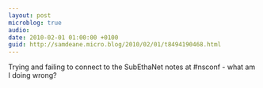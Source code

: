 ```yaml
---
layout: post
microblog: true
audio: 
date: 2010-02-01 01:00:00 +0100
guid: http://samdeane.micro.blog/2010/02/01/t8494190468.html
---
```

Trying and failing to connect to the SubEthaNet notes at #nsconf - what am I doing wrong?
